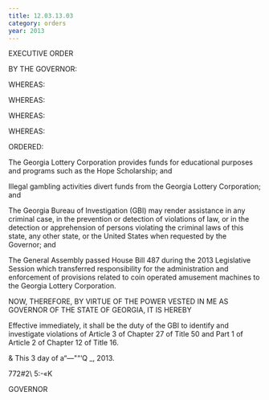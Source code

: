 ```yaml
---
title: 12.03.13.03
category: orders
year: 2013
---
```

 

EXECUTIVE ORDER

BY THE GOVERNOR:

WHEREAS:

WHEREAS:

WHEREAS:

WHEREAS:

ORDERED:

The Georgia Lottery Corporation provides funds for educational
purposes and programs such as the Hope Scholarship; and

Illegal gambling activities divert funds from the Georgia Lottery
Corporation; and

The Georgia Bureau of Investigation (GBI) may render assistance in
any criminal case, in the prevention or detection of violations of
law, or in the detection or apprehension of persons violating the
criminal laws of this state, any other state, or the United States
when requested by the Governor; and

The General Assembly passed House Bill 487 during the 2013
Legislative Session which transferred responsibility for the
administration and enforcement of provisions related to coin
operated amusement machines to the Georgia Lottery Corporation.

NOW, THEREFORE, BY VIRTUE OF THE POWER VESTED IN ME AS
GOVERNOR OF THE STATE OF GEORGIA, IT IS HEREBY

Effective immediately, it shall be the duty of the GBI to identify and
investigate violations of Article 3 of Chapter 27 of Title 50 and Part
1 of Article 2 of Chapter 12 of Title 16.

&
This 3 day of a“—"“‘Q _, 2013.

772#2\ 5:-«K

GOVERNOR

